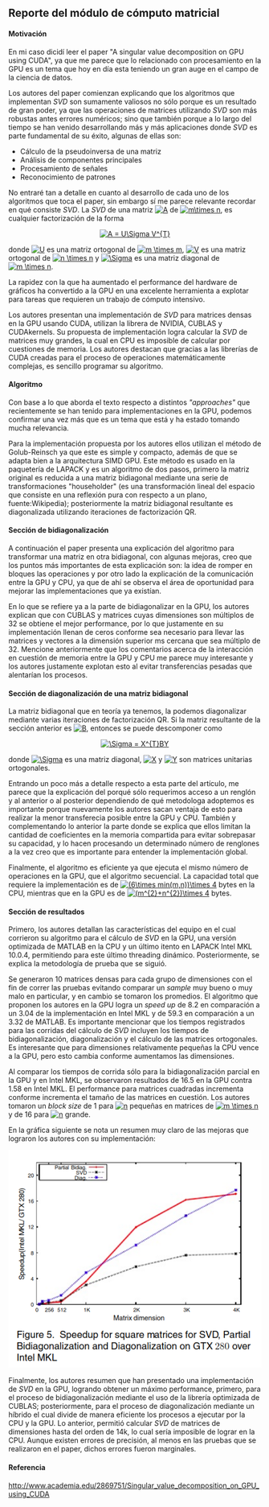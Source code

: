 ## Reporte del módulo de cómputo matricial

#### Motivación
En mi caso dicidí leer el paper "A singular value decomposition on GPU using CUDA", ya que me parece que lo relacionado con procesamiento en la GPU es un tema que hoy en día esta teniendo un gran auge en el campo de la ciencia de datos.

Los autores del paper comienzan explicando que los algoritmos que implementan *SVD* son sumamente valiosos no sólo porque es un resultado de gran poder, ya que las operaciones de matrices utilizando *SVD* son más robustas antes errores numéricos; sino que también porque a lo largo del tiempo se han venido desarrollando más y más aplicaciones donde *SVD* es parte fundamental de su éxito, algunas de ellas son:

- Cálculo de la pseudoinversa de una matriz
- Análisis de componentes principales
- Procesamiento de señales
- Reconocimiento de patrones

No entraré tan a detalle en cuanto al desarrollo de cada uno de los algoritmos que toca el paper, sin embargo sí me parece relevante recordar en qué consiste *SVD*. La *SVD* de una matriz <a href="https://www.codecogs.com/eqnedit.php?latex=A" target="_blank"><img src="https://latex.codecogs.com/gif.latex?A" title="A" /></a> de <a href="https://www.codecogs.com/eqnedit.php?latex=m\times&space;n" target="_blank"><img src="https://latex.codecogs.com/gif.latex?m\times&space;n" title="m\times n" /></a>, es cualquier factorización  de la forma

<p align="center">
<a href="https://www.codecogs.com/eqnedit.php?latex=A&space;=&space;U\Sigma&space;V^{T}" target="_blank"><img src="https://latex.codecogs.com/gif.latex?A&space;=&space;U\Sigma&space;V^{T}" title="A = U\Sigma V^{T}" /></a>
</p>

donde <a href="https://www.codecogs.com/eqnedit.php?latex=U" target="_blank"><img src="https://latex.codecogs.com/gif.latex?U" title="U" /></a> es una matriz ortogonal de <a href="https://www.codecogs.com/eqnedit.php?latex=m&space;\times&space;m" target="_blank"><img src="https://latex.codecogs.com/gif.latex?m&space;\times&space;m" title="m \times m" /></a>, <a href="https://www.codecogs.com/eqnedit.php?latex=V" target="_blank"><img src="https://latex.codecogs.com/gif.latex?V" title="V" /></a> es una matriz ortogonal de <a href="https://www.codecogs.com/eqnedit.php?latex=n&space;\times&space;n" target="_blank"><img src="https://latex.codecogs.com/gif.latex?n&space;\times&space;n" title="n \times n" /></a> y <a href="https://www.codecogs.com/eqnedit.php?latex=\Sigma" target="_blank"><img src="https://latex.codecogs.com/gif.latex?\Sigma" title="\Sigma" /></a> es una matriz diagonal de <a href="https://www.codecogs.com/eqnedit.php?latex=m&space;\times&space;n" target="_blank"><img src="https://latex.codecogs.com/gif.latex?m&space;\times&space;n" title="m \times n" /></a>.

La rapidez con la que ha aumentado el performance del hardware de gráficos ha convertido a la GPU en una excelente herramienta a explotar para tareas que requieren un trabajo de cómputo intensivo.

Los autores presentan una implementación de *SVD* para matrices densas en la GPU usando CUDA, utilizan la librera de NVIDIA, CUBLAS y CUDAkernels. Su propuesta de implementación logra calcular la *SVD* de matrices muy grandes, la cual en CPU es imposible de calcular por cuestiones de memoria. Los autores destacan que gracias a las librerías de CUDA creadas para el proceso de operaciones matemáticamente complejas, es sencillo programar su algoritmo.

#### Algoritmo

Con base a lo que aborda el texto respecto a distintos *"approaches"* que recientemente se han tenido para implementaciones en la GPU, podemos confirmar una vez más que es un tema que está y ha estado tomando mucha relevancia.

Para la implementación propuesta por los autores ellos utilizan el método de Golub-Reinsch ya que este es simple y compacto, además de que se adapta bien a la arquitectura SIMD GPU. Este método es usado en la paquetería de LAPACK y es un algoritmo de dos pasos, primero la matriz original es reducida a una matriz bidiagonal mediante una serie de transformaciones "householder" (es una transformación lineal del espacio que consiste en una reflexión pura con respecto a un plano, fuente:Wikipedia); posteriormente la matriz bidiagonal resultante es diagonalizada utilizando iteraciones de factorización QR.

#### Sección de bidiagonalización

A continuación el paper presenta una explicación del algoritmo para transformar una matriz en otra bidiagonal, con algunas mejoras, creo que los puntos más importantes de esta explicación son: la idea de romper en bloques las operaciones y por otro lado la explicación de la comunicación entre la GPU y CPU, ya que de ahí se observa el área de oportunidad para mejorar las implementaciones que ya existían.

En lo que se refiere ya a la parte de bidiagonalizar en la GPU, los autores explican que con CUBLAS y matrices cuyas dimensiones son múltiplos de 32 se obtiene el mejor performance, por lo que justamente en su implementación llenan de ceros conforme sea necesario para llevar las matrices y vectores a la dimensión superior ms cercana que sea múltiplo de 32. Mencione anteriormente que los comentarios acerca de la interacción en cuestión de memoria entre la GPU y CPU me parece muy interesante y los autores justamente explotan esto al evitar transferencias pesadas que alentarían los procesos.

#### Sección de diagonalización de una matriz bidiagonal

La matriz bidiagonal que en teoría ya tenemos, la podemos diagonalizar mediante varias iteraciones de factorización QR. Si la matriz resultante de la sección anterior es <a href="https://www.codecogs.com/eqnedit.php?latex=B" target="_blank"><img src="https://latex.codecogs.com/gif.latex?B" title="B" /></a>, entonces se puede descomponer como

<p align="center">
<a href="https://www.codecogs.com/eqnedit.php?latex=\Sigma&space;=&space;X^{T}BY" target="_blank"><img src="https://latex.codecogs.com/gif.latex?\Sigma&space;=&space;X^{T}BY" title="\Sigma = X^{T}BY" /></a>
</p>

donde <a href="https://www.codecogs.com/eqnedit.php?latex=\Sigma" target="_blank"><img src="https://latex.codecogs.com/gif.latex?\Sigma" title="\Sigma" /></a> es una matriz diagonal, <a href="https://www.codecogs.com/eqnedit.php?latex=X" target="_blank"><img src="https://latex.codecogs.com/gif.latex?X" title="X" /></a> y <a href="https://www.codecogs.com/eqnedit.php?latex=Y" target="_blank"><img src="https://latex.codecogs.com/gif.latex?Y" title="Y" /></a> son matrices unitarias ortogonales.

Entrando un poco más a detalle respecto a esta parte del artículo, me parece que la explicación del porqué sólo requerimos acceso a un renglón y al anterior o al posterior dependiendo de qué metodologa adoptemos es importante porque nuevamente los autores sacan ventaja de esto para realizar la menor transferecia posible entre la GPU y CPU. También y complementando lo anterior la parte donde se explica que ellos limitan la cantidad de coeficientes en la memoria compartida para evitar sobrepasar su capacidad, y lo hacen procesando un determinado número de renglones a la vez creo que es importante para entender la implementación global.

Finalmente, el algoritmo es eficiente ya que ejecuta el mismo número de operaciones en la GPU, que el algoritmo secuencial. La capacidad total que requiere la implementación es de <a href="https://www.codecogs.com/eqnedit.php?latex=(6\times&space;min(m,n))\times&space;4" target="_blank"><img src="https://latex.codecogs.com/gif.latex?(6\times&space;min(m,n))\times&space;4" title="(6\times min(m,n))\times 4" /></a> bytes en la CPU, mientras que en la GPU es de <a href="https://www.codecogs.com/eqnedit.php?latex=(m^{2}&plus;n^{2})\times&space;4" target="_blank"><img src="https://latex.codecogs.com/gif.latex?(m^{2}&plus;n^{2})\times&space;4" title="(m^{2}+n^{2})\times 4" /></a> bytes.


#### Sección de resultados

Primero, los autores detallan las características del equipo en el cual corrieron su algoritmo para el cálculo de *SVD* en la GPU, una versión optimizada de MATLAB en la CPU y un último itento en LAPACK Intel MKL 10.0.4, permitiendo para este último threading dinámico. Posteriormente, se explica la metodología de prueba que se siguió.

Se generaron 10 matrices densas para cada grupo de dimensiones con el fin de correr las pruebas evitando comparar un *sample* muy bueno o muy malo en particular, y en cambio se tomaron los promedios. El algoritmo que proponen los autores en la GPU logra un *speed up* de 8.2 en comparación a un 3.04 de la implementación en Intel MKL y de 59.3 en comparación a un 3.32 de MATLAB. Es importante mencionar que los tiempos registrados para las corridas del cálculo de *SVD* incluyen los tiempos de bidiagonalización, diagonalización y el cálculo de las matrices ortogonales. Es interesante que para dimensiones relativamente pequeñas la CPU vence a la GPU, pero esto cambia conforme aumentamos las dimensiones.

Al comparar los tiempos de corrida sólo para la bidiagonalización parcial en la GPU y en Intel MKL, se observaron resultados de 16.5 en la GPU contra 1.58 en Intel MKL. El performance para matrices cuadradas incrementa conforme incrementa el tamaño de las matrices en cuestión. Los autores tomaron un *block size* de 1 para <a href="https://www.codecogs.com/eqnedit.php?latex=n" target="_blank"><img src="https://latex.codecogs.com/gif.latex?n" title="n" /></a> pequeñas en matrices de <a href="https://www.codecogs.com/eqnedit.php?latex=m&space;\times&space;n" target="_blank"><img src="https://latex.codecogs.com/gif.latex?m&space;\times&space;n" title="m \times n" /></a> y de 16 para <a href="https://www.codecogs.com/eqnedit.php?latex=n" target="_blank"><img src="https://latex.codecogs.com/gif.latex?n" title="n" /></a> grande.

En la gráfica siguiente se nota un resumen muy claro de las mejoras que lograron los autores con su implementación:

<p align="center">
  <img src="https://github.com/patricio-hdz/Borrar/blob/master/Imagenes/Im1.png">
</p>

Finalmente, los autores resumen que han presentado una implementación de *SVD* en la GPU, logrando obtener un máximo performance, primero, para el proceso de bidiagonalización mediante el uso de la librería optimizada de CUBLAS; posteriormente, para el proceso de diagonalización mediante un híbrido el cual divide de manera eficiente los procesos a ejecutar por la CPU y la GPU. Lo anterior, permitió calcular *SVD* de matrices de dimensiones hasta del orden de 14k, lo cual sería imposible de lograr en la CPU. Aunque existen errores de precisión, al menos en las pruebas que se realizaron en el paper, dichos errores fueron marginales.

#### Referencia

http://www.academia.edu/2869751/Singular_value_decomposition_on_GPU_using_CUDA
